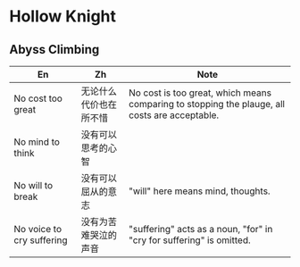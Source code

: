 # Hollow Knight

## Abyss Climbing

| En | Zh | Note |
| - | - | - |
| No cost too great | 无论什么代价也在所不惜 | No cost is too great, which means comparing to stopping the plauge, all costs are acceptable. |
| No mind to think | 没有可以思考的心智 |  |
| No will to break | 没有可以屈从的意志 | "will" here means mind, thoughts. |
| No voice to cry suffering | 没有为苦难哭泣的声音 | "suffering" acts as a noun, "for" in "cry for suffering" is omitted. |
<!---
|  |  |  |
---->